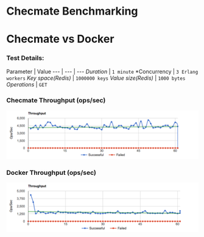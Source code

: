 # Checmate Benchmarking

# Checmate vs Docker

### Test Details:

Parameter | Value
--- | --- | ---
*Duration* | `1 minute`
*Concurrency | `3 Erlang workers`
*Key space(Redis)* | `1000000 keys`
*Value size(Redis)* | `1000 bytes`
*Operations* | `GET`

### Checmate Throughput (ops/sec)

![checkmate gets](checmate.png)

### Docker Throughput (ops/sec)

![docker gets](docker.png)